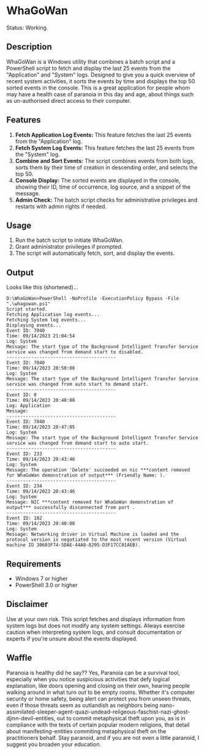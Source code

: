 # WhaGoWan
Status: Working.

## Description
WhaGoWan is a Windows utility that combines a batch script and a PowerShell script to fetch and display the last 25 events from the "Application" and "System" logs. Designed to give you a quick overview of recent system activities, it sorts the events by time and displays the top 50 sorted events in the console. This is a great application for people whom may have a health case of paranoia in this day and age, about things such as un-authorised direct access to their computer.

## Features

1. **Fetch Application Log Events:** This feature fetches the last 25 events from the "Application" log.
2. **Fetch System Log Events:** This feature fetches the last 25 events from the "System" log.
3. **Combine and Sort Events:** The script combines events from both logs, sorts them by their time of creation in descending order, and selects the top 50.
4. **Console Display:** The sorted events are displayed in the console, showing their ID, time of occurrence, log source, and a snippet of the message.
5. **Admin Check:** The batch script checks for administrative privileges and restarts with admin rights if needed.

## Usage

1. Run the batch script to initiate WhaGoWan.
2. Grant administrator privileges if prompted.
3. The script will automatically fetch, sort, and display the events.

## Output
Looks like this (shortened)...
```
D:\WhaGoWan>PowerShell -NoProfile -ExecutionPolicy Bypass -File ".\whagowan.ps1"
Script started.
Fetching Application log events...
Fetching System log events...
Displaying events...
Event ID: 7040
Time: 09/14/2023 21:04:54
Log: System
Message: The start type of the Background Intelligent Transfer Service service was changed from demand start to disabled.
----------------------------------------
Event ID: 7040
Time: 09/14/2023 20:50:08
Log: System
Message: The start type of the Background Intelligent Transfer Service service was changed from auto start to demand start.
----------------------------------------
Event ID: 0
Time: 09/14/2023 20:48:08
Log: Application
Message:
----------------------------------------
Event ID: 7040
Time: 09/14/2023 20:47:05
Log: System
Message: The start type of the Background Intelligent Transfer Service service was changed from demand start to auto start.
----------------------------------------
Event ID: 233
Time: 09/14/2023 20:43:46
Log: System
Message: The operation 'Delete' succeeded on nic ***content removed for WhaGoWan demonstration of output*** (Friendly Name: ).
----------------------------------------
Event ID: 234
Time: 09/14/2023 20:43:46
Log: System
Message: NIC ***content removed for WhaGoWan demonstration of output*** successfully disconnected from port .
----------------------------------------
Event ID: 102
Time: 09/14/2023 20:40:08
Log: System
Message: Networking driver in Virtual Machine is loaded and the protocol version is negotiated to the most recent version (Virtual machine ID 30603F74-5DAE-44A8-8295-D3F17CC01AEB).
```


## Requirements

- Windows 7 or higher
- PowerShell 3.0 or higher

## Disclaimer

Use at your own risk. This script fetches and displays information from system logs but does not modify any system settings. Always exercise caution when interpreting system logs, and consult documentation or experts if you're unsure about the events displayed.

## Waffle
Paranoia is healthy did he say?? Yes, Paranoia can be a survival tool, especially when you notice suspicious activities that defy logical explanation, like doors opening and closing on their own, hearing people walking around in what turn out to be empty rooms. Whether it's computer security or home safety, being alert can protect you from unseen threats, even if those threats seem as outlandish as neighbors being nano-assimilated-sleeper-agent-quazi-undead-religeous-faschist-nazi-ghost-djinn-devil-entities, out to commit metaphysical theft upon you, as is in compliance with the texts of certain popular modern religions, that detail about manifesting-entities commiting metaphysical theft on the practitioners behalf. Stay paranoid, and if you are not even a little paranoid, I suggest you broaden your education.

